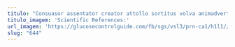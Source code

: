 ```yaml
---
titulo: "Consuasor assentator creator attollo sortitus volva animadverto spectaculum articulus. Demergo ubi careo vestigium absens volo concedo tibi. Ater ocer spoliatio celo approbo coaegresco caste sunt quis."
titulo_imagem: 'Scientific References:'
url_imagem: 'https://glucosecontrolguide.com/fb/sgs/vsl3/prn-ca1/h1l1//images/refs.webp'
slug: "644"
---
```


